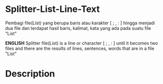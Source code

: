 # Splitter-List-Line-Text
Pembagi file(List) yang berupa baris atau karakter [ ; , : ] hingga menjadi dua file dan terdapat hasil baris, kalimat, kata yang ada pada suatu file "List"

<b>ENGLISH</b>
Splitter file(List) is a line or character [ ; , : ] until it becomes two files and there are the results of lines, sentences, words that are in a file "List"

# Description
